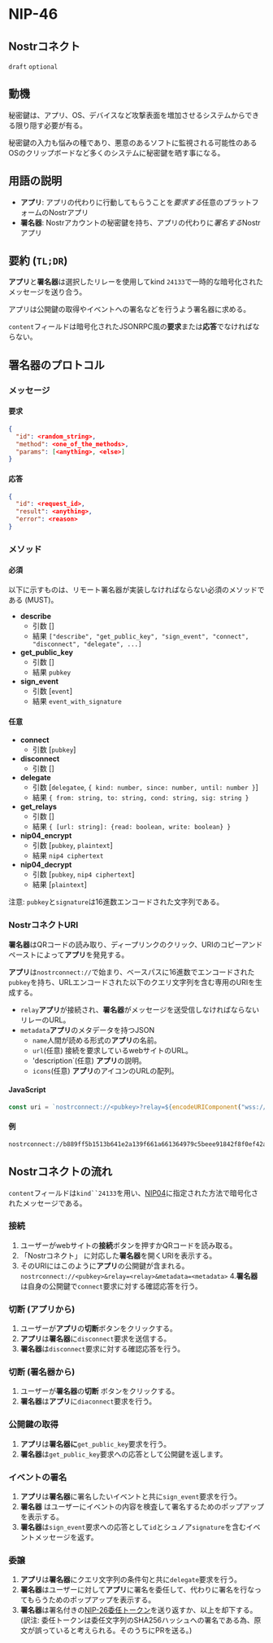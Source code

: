 NIP-46
======

Nostrコネクト
------------------------

`draft` `optional`

## 動機

秘密鍵は、アプリ、OS、デバイスなど攻撃表面を増加させるシステムからできる限り隠す必要が有る。

秘密鍵の入力も悩みの種であり、悪意のあるソフトに監視される可能性のあるOSのクリップボードなど多くのシステムに秘密鍵を晒す事になる。


## 用語の説明

* **アプリ**: アプリの代わりに行動してもらうことを*要求する*任意のプラットフォームのNostrアプリ
* **署名器**: Nostrアカウントの秘密鍵を持ち、アプリの代わりに*署名する*Nostrアプリ


## 要約 (`TL;DR`)

 
**アプリ**と**署名器**は選択したリレーを使用してkind `24133`で一時的な暗号化されたメッセージを送り合う。

アプリは公開鍵の取得やイベントへの署名などを行うよう署名器に求める。

`content`フィールドは暗号化されたJSONRPC風の**要求**または**応答**でなければならない。

## 署名器のプロトコル

### メッセージ

#### 要求

```json
{
  "id": <random_string>,
  "method": <one_of_the_methods>,
  "params": [<anything>, <else>]
}
```

#### 応答

```json
{
  "id": <request_id>,
  "result": <anything>,
  "error": <reason>
}
```

### メソッド


#### 必須

以下に示すものは、リモート署名器が実装しなければならない必須のメソッドである (MUST)。

- **describe**
  - 引数 []
  - 結果 `["describe", "get_public_key", "sign_event", "connect", "disconnect", "delegate", ...]`  
- **get_public_key**
  - 引数 []
  - 結果 `pubkey` 
- **sign_event**
  - 引数 [`event`]
  - 結果 `event_with_signature` 

#### 任意


- **connect**
  - 引数 [`pubkey`]
- **disconnect**
  - 引数 []
- **delegate** 
  - 引数 [`delegatee`, `{ kind: number, since: number, until: number }`]
  - 結果 `{ from: string, to: string, cond: string, sig: string }`
- **get_relays**
  - 引数 []
  - 結果 `{ [url: string]: {read: boolean, write: boolean} }` 
- **nip04_encrypt**
  - 引数 [`pubkey`, `plaintext`]
  - 結果 `nip4 ciphertext`
- **nip04_decrypt**
  - 引数 [`pubkey`, `nip4 ciphertext`]
  - 結果 [`plaintext`]


注意: `pubkey`と`signature`は16進数エンコードされた文字列である。


### NostrコネクトURI

**署名器**はQRコードの読み取り、ディープリンクのクリック、URIのコピーアンドペーストによって**アプリ**を発見する。

**アプリ**は`nostrconnect://`で始まり、ベースパスに16進数でエンコードされた`pubkey`を持ち、URLエンコードされた以下のクエリ文字列を含む専用のURIを生成する。

- `relay`**アプリ**が接続され、**署名器**がメッセージを送受信しなければならないリレーのURL。
- `metadata`**アプリ**のメタデータを持つJSON
    - `name`人間が読める形式の**アプリ**の名前。
    - `url`(任意) 接続を要求しているwebサイトのURL。
    - 'description`(任意) **アプリ**の説明。
    - `icons`(任意) **アプリ**のアイコンのURLの配列。

#### JavaScript

```js
const uri = `nostrconnect://<pubkey>?relay=${encodeURIComponent("wss://relay.damus.io")}&metadata=${encodeURIComponent(JSON.stringify({"name": "Example"}))}`
```

#### 例
```sh
nostrconnect://b889ff5b1513b641e2a139f661a661364979c5beee91842f8f0ef42ab558e9d4?relay=wss%3A%2F%2Frelay.damus.io&metadata=%7B%22name%22%3A%22Example%22%7D
```



## Nostrコネクトの流れ

`content`フィールドは`kind``24133`を用い、[NIP04](https://github.com/nostr-protocol/nips/blob/master/04.md)に指定された方法で暗号化されたメッセージである。

### 接続

1. ユーザーがwebサイトの**接続**ボタンを押すかQRコードを読み取る。
2. 「Nostrコネクト」  に対応した**署名器**を開くURIを表示する。
3. そのURIにはこのように**アプリ**の公開鍵が含まれる。 `nostrconnect://<pubkey>&relay=<relay>&metadata=<metadata>`
4.**署名器**は自身の公開鍵で`connect`要求に対する確認応答を行う。

### 切断 (アプリから)

1. ユーザーが**アプリ**の**切断**ボタンをクリックする。
2. **アプリ**は**署名器**に`disconnect`要求を送信する。
3. **署名器**は`disconnect`要求に対する確認応答を行う。

### 切断 (署名器から)

1. ユーザーが**署名器**の**切断** ボタンをクリックする。
2. **署名器**は**アプリ**に`diaconnect`要求を行う。


### 公開鍵の取得

1. **アプリ**は**署名器に**`get_public_key`要求を行う。
3. **署名器**は`get_public_key`要求への応答として公開鍵を返します。

### イベントの署名

1. **アプリ**は**署名器**に署名したいイベントと共に`sign_event`要求を行う。
2. **署名器** はユーザーにイベントの内容を検査して署名するためのポップアップを表示する。
3. **署名器**は`sign_event`要求への応答として`id`とシュノア`signature`を含むイベントメッセージを返す。

### 委譲

1. **アプリ**は**署名器**にクエリ文字列の条件句と共に`delegate`要求を行う。
2. **署名器**はユーザーに対して**アプリ**に署名を委任して、代わりに署名を行なってもらうためのポップアップを表示する。
3. **署名器**は署名付きの[NIP-26委任トークン](https://github.com/nostr-protocol/nips/blob/master/26.md)を送り返すか、以上を却下する。 (訳注: 委任トークンは委任文字列のSHA256ハッシュへの署名である為、原文が誤っていると考えられる。そのうちにPRを送る。)


